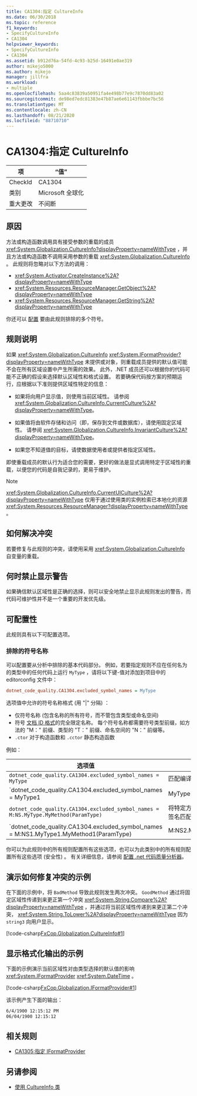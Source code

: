 ```yaml
---
title: CA1304:指定 CultureInfo
ms.date: 06/30/2018
ms.topic: reference
f1_keywords:
- SpecifyCultureInfo
- CA1304
helpviewer_keywords:
- SpecifyCultureInfo
- CA1304
ms.assetid: b912d76a-54fd-4c93-b25d-16491e0ae319
author: mikejo5000
ms.author: mikejo
manager: jillfra
ms.workload:
- multiple
ms.openlocfilehash: 5aa4c83839a50951fa4e498b77e9c7870dd83a02
ms.sourcegitcommit: de98ed7edc81383e47b87ae6e61143fbbbe7bc56
ms.translationtype: MT
ms.contentlocale: zh-CN
ms.lasthandoff: 08/21/2020
ms.locfileid: "88710710"
---
```

# <a name="ca1304-specify-cultureinfo"></a>CA1304:指定 CultureInfo

|项|“值”|
|-|-|
|CheckId|CA1304|
|类别|Microsoft 全球化|
|重大更改|不间断|

## <a name="cause"></a>原因

方法或构造函数调用具有接受参数的重载的成员 <xref:System.Globalization.CultureInfo?displayProperty=nameWithType> ，并且方法或构造函数不调用采用参数的重载 <xref:System.Globalization.CultureInfo> 。 此规则将忽略对以下方法的调用：

- <xref:System.Activator.CreateInstance%2A?displayProperty=nameWithType>
- <xref:System.Resources.ResourceManager.GetObject%2A?displayProperty=nameWithType>
- <xref:System.Resources.ResourceManager.GetString%2A?displayProperty=nameWithType>

你还可以 [配置](#configurability) 要由此规则排除的多个符号。

## <a name="rule-description"></a>规则说明

如果 <xref:System.Globalization.CultureInfo> <xref:System.IFormatProvider?displayProperty=nameWithType> 未提供或对象，则重载成员提供的默认值可能不会在所有区域设置中产生所需的效果。 此外，.NET 成员还可以根据你的代码可能不正确的假设来选择默认区域性和格式设置。 若要确保代码按方案的预期运行，应根据以下准则提供区域性特定的信息：

- 如果将向用户显示值，则使用当前区域性。 请参阅 <xref:System.Globalization.CultureInfo.CurrentCulture%2A?displayProperty=nameWithType>。

- 如果值将由软件存储和访问（即，保存到文件或数据库），请使用固定区域性。 请参阅 <xref:System.Globalization.CultureInfo.InvariantCulture%2A?displayProperty=nameWithType>。

- 如果您不知道值的目标，请使数据使用者或提供者指定区域性。

即使重载成员的默认行为适合您的需要，更好的做法是显式调用特定于区域性的重载，以便您的代码是自我记录的，更易于维护。

> [!NOTE]
> <xref:System.Globalization.CultureInfo.CurrentUICulture%2A?displayProperty=nameWithType> 仅用于通过使用类的实例检索已本地化的资源 <xref:System.Resources.ResourceManager?displayProperty=nameWithType> 。

## <a name="how-to-fix-violations"></a>如何解决冲突

若要修复与此规则的冲突，请使用采用 <xref:System.Globalization.CultureInfo> 自变量的重载。

## <a name="when-to-suppress-warnings"></a>何时禁止显示警告

如果确信默认区域性是正确的选择，则可以安全地禁止显示此规则发出的警告，而代码可维护性并不是一个重要的开发优先级。

## <a name="configurability"></a>可配置性

此规则具有以下可配置选项。

### <a name="excluded-symbol-names"></a>排除的符号名称

可以配置要从分析中排除的基本代码部分。 例如，若要指定规则不应在任何名为的类型中的任何代码上运行 `MyType` ，请将以下键-值对添加到项目中的 editorconfig 文件中：

```ini
dotnet_code_quality.CA1304.excluded_symbol_names = MyType
```

选项值中允许的符号名称格式 (用 "|" 分隔) ：

- 仅符号名称 (包含名称的所有符号，而不管包含类型或命名空间) 
- 符号 [文档 ID 格式](https://github.com/dotnet/csharplang/blob/master/spec/documentation-comments.md#id-string-format)的完全限定名称。 每个符号名称都需要符号类型前缀，如方法的 "M：" 前缀、类型的 "T：" 前缀、命名空间的 "N：" 前缀等。
- `.ctor` 对于构造函数和 `.cctor` 静态构造函数

例如：

| 选项值 | 摘要 |
| --- | --- |
|`dotnet_code_quality.CA1304.excluded_symbol_names = MyType` | 匹配编译中的所有名为 "MyType" 的符号
|`dotnet_code_quality.CA1304.excluded_symbol_names = MyType1|MyType2` | 匹配编译中名为 "MyType1" 或 "MyType2" 的所有符号
|`dotnet_code_quality.CA1304.excluded_symbol_names = M:NS.MyType.MyMethod(ParamType)` | 将特定方法 "MyMethod" 与给定的完全限定签名匹配
|`dotnet_code_quality.CA1304.excluded_symbol_names = M:NS1.MyType1.MyMethod1(ParamType)|M:NS2.MyType2.MyMethod2(ParamType)` | 将特定方法 "MyMethod1" 和 "MyMethod2" 与相应的完全限定签名匹配

你可以为此规则中的所有规则配置所有这些选项，也可以为此类别中的所有规则配置所有这些选项 (安全性) 。 有关详细信息，请参阅 [配置 .net 代码质量分析器](configure-fxcop-analyzers.md)。

## <a name="example-showing-how-to-fix-violations"></a>演示如何修复冲突的示例

在下面的示例中，将 `BadMethod` 导致此规则发生两次冲突。 `GoodMethod` 通过将固定区域性传递到来更正第一个冲突 <xref:System.String.Compare%2A?displayProperty=nameWithType> ，并通过将当前区域性传递到来更正第二个冲突， <xref:System.String.ToLower%2A?displayProperty=nameWithType> 因为 `string3` 向用户显示。

[!code-csharp[FxCop.Globalization.CultureInfo#1](../code-quality/codesnippet/CSharp/ca1304-specify-cultureinfo_1.cs)]

## <a name="example-showing-formatted-output"></a>显示格式化输出的示例

下面的示例演示当前区域性对由类型选择的默认值的影响 <xref:System.IFormatProvider> <xref:System.DateTime> 。

[!code-csharp[FxCop.Globalization.IFormatProvider#1](../code-quality/codesnippet/CSharp/ca1304-specify-cultureinfo_2.cs)]

该示例产生下面的输出：

```txt
6/4/1900 12:15:12 PM
06/04/1900 12:15:12
```

## <a name="related-rules"></a>相关规则

- [CA1305:指定 IFormatProvider](../code-quality/ca1305.md)

## <a name="see-also"></a>另请参阅

- [使用 CultureInfo 类](/dotnet/standard/globalization-localization/globalization#work-with-culture-specific-settings)
